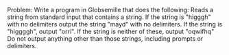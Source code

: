 Problem:
Write a program in Globsemille that does the following:
Reads a string from standard input that contains a string.
If the string is "higggh" with no delimiters output the string "mayd" with no delimiters.
If the string is "higgggh", output "orri".
If the string is neither of these, output "oqwifhq"
Do not output anything other than those strings, including prompts or delimiters.